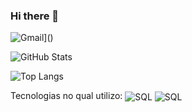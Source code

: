 ### Hi there 👋

![Gmail](https://img.shields.io/badge/Gmail-D14836?style=for-the-badge&logo=gmail&logoColor=white)]()



![GitHub Stats](https://github-readme-stats.vercel.app/api?username=J0A0-PEDR0&theme=onedark&bg_color=000&border_color=30A3DC&show_icons=true&icon_color=30A3DC&title_color=E94D5F&text_color=FFF)

![Top Langs](https://github-readme-stats-git-masterrstaa-rickstaa.vercel.app/api/top-langs/?username=J0A0-PEDR0&layout=compact&bg_color=000&border_color=30A3DC&title_color=E94D5F&text_color=FFF)



Tecnologias no qual utilizo:
<img align ="center" alt="SQL" src="https://img.shields.io/badge/MySQL-00000F?style=for-the-badge&logo=mysql&logoColor=white">
<img align ="center" alt="SQL" src="https://img.shields.io/badge/Spring-6DB33F?style=for-the-badge&logo=spring&logoColor=white">
